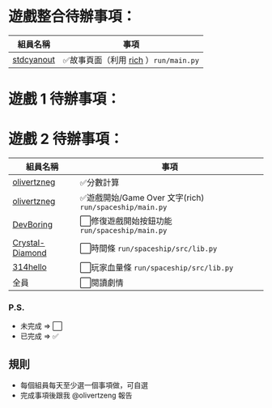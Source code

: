 # 遊戲整合待辦事項：
| 組員名稱 | 事項 |
| ------------- | -------------- |
| [stdcyanout](https://github.com/stdcyanout) | ✅故事頁面（利用 [rich](https://github.com/textualize/rich) ）`run/main.py` |
# 遊戲 1 待辦事項：

# 遊戲 2 待辦事項：
| 組員名稱 | 事項 |
| ------------- | -------------- |
| [olivertzneg](https://github.com/olivertzeng)  | ✅分數計算 |
| [olivertzneg](https://github.com/olivertzeng) | ✅遊戲開始/Game Over 文字(rich) `run/spaceship/main.py` |
| [DevBoring](https://github.com/devboring) | ⬜修復遊戲開始按鈕功能 `run/spaceship/main.py` |
| [Crystal-Diamond](https://github.com/crystal-diamond) | ⬜時間條 `run/spaceship/src/lib.py` |
| [314hello](https://github.com/314hello) | ⬜玩家血量條 `run/spaceship/src/lib.py` |
|全員|⬜️閱讀劇情|
### P.S.
- 未完成 => ⬜
- 已完成 => ✅



## 規則
- 每個組員每天至少選一個事項做，可自選
- 完成事項後跟我 @olivertzeng 報告
